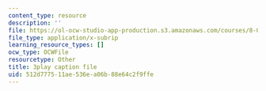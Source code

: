 ```yaml
---
content_type: resource
description: ''
file: https://ol-ocw-studio-app-production.s3.amazonaws.com/courses/8-01sc-classical-mechanics-fall-2016/512d777511ae536ea06b88e64c2f9ffe_xxGA-7soXiw.vtt
file_type: application/x-subrip
learning_resource_types: []
ocw_type: OCWFile
resourcetype: Other
title: 3play caption file
uid: 512d7775-11ae-536e-a06b-88e64c2f9ffe
---
```

